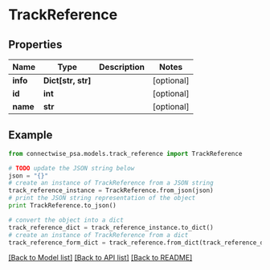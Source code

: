 # TrackReference


## Properties
Name | Type | Description | Notes
------------ | ------------- | ------------- | -------------
**info** | **Dict[str, str]** |  | [optional] 
**id** | **int** |  | [optional] 
**name** | **str** |  | [optional] 

## Example

```python
from connectwise_psa.models.track_reference import TrackReference

# TODO update the JSON string below
json = "{}"
# create an instance of TrackReference from a JSON string
track_reference_instance = TrackReference.from_json(json)
# print the JSON string representation of the object
print TrackReference.to_json()

# convert the object into a dict
track_reference_dict = track_reference_instance.to_dict()
# create an instance of TrackReference from a dict
track_reference_form_dict = track_reference.from_dict(track_reference_dict)
```
[[Back to Model list]](../README.md#documentation-for-models) [[Back to API list]](../README.md#documentation-for-api-endpoints) [[Back to README]](../README.md)


